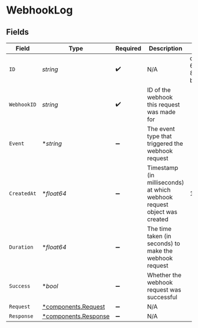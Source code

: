 # WebhookLog


## Fields

| Field                                                                    | Type                                                                     | Required                                                                 | Description                                                              | Example                                                                  |
| ------------------------------------------------------------------------ | ------------------------------------------------------------------------ | ------------------------------------------------------------------------ | ------------------------------------------------------------------------ | ------------------------------------------------------------------------ |
| `ID`                                                                     | *string*                                                                 | :heavy_check_mark:                                                       | N/A                                                                      | de7818e7-610a-4057-8f6f-b785dc1e6f88                                     |
| `WebhookID`                                                              | *string*                                                                 | :heavy_check_mark:                                                       | ID of the webhook this request was made for                              |                                                                          |
| `Event`                                                                  | **string*                                                                | :heavy_minus_sign:                                                       | The event type that triggered the webhook request                        |                                                                          |
| `CreatedAt`                                                              | **float64*                                                               | :heavy_minus_sign:                                                       | Timestamp (in milliseconds) at which webhook request object was<br/>created<br/> | 1587667174725                                                            |
| `Duration`                                                               | **float64*                                                               | :heavy_minus_sign:                                                       | The time taken (in seconds) to make the webhook request                  |                                                                          |
| `Success`                                                                | **bool*                                                                  | :heavy_minus_sign:                                                       | Whether the webhook request was successful                               |                                                                          |
| `Request`                                                                | [*components.Request](../../models/components/request.md)                | :heavy_minus_sign:                                                       | N/A                                                                      |                                                                          |
| `Response`                                                               | [*components.Response](../../models/components/response.md)              | :heavy_minus_sign:                                                       | N/A                                                                      |                                                                          |